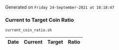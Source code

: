 Generated on `Friday 24-September-2021 at 18:18:47`

### Current to Target Coin Ratio
`current_coin_ratio.sh`

Date|Current|Target|Ratio
---|---|---|---
